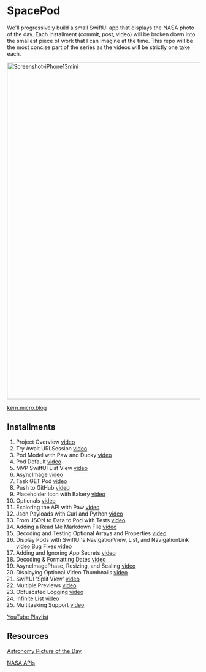 # SpacePod

We'll progressively build a small SwiftUI app that displays the NASA photo of the day. Each installment (commit, post, video) will be broken down into the smallest piece of work that I can imagine at the time. This repo will be the most concise part of the series as the videos will be strictly one take each.

<img width="878" alt="Screenshot-iPhone13mini" src="https://user-images.githubusercontent.com/6172851/145913959-96b9b53f-5442-4714-a94e-8e0fb1af2b79.png">

[kern.micro.blog](https://kern.micro.blog)

## Installments

01. Project Overview [video](https://youtu.be/NLQhP-35sbY)
02. Try Await URLSession [video](https://youtu.be/oQU5sept-QY)
03. Pod Model with Paw and Ducky [video](https://youtu.be/2kADKAKf8xM)
04. Pod Default [video](https://youtu.be/0V2ZKxlsGhs)
05. MVP SwiftUI List View [video](https://youtu.be/KMz0HdD3DTI)
06. AsyncImage [video](https://youtu.be/GogrWQ5blCU)
07. Task GET Pod [video](https://youtu.be/dboEB8_qOUQ)
08. Push to GitHub [video](https://youtu.be/2c9Mg6vyuco)
09. Placeholder Icon with Bakery [video](https://youtu.be/j-CJ0YyPDUo)
10. Optionals [video](https://youtu.be/WGtPWVPJgzc)
11. Exploring the API with Paw [video](https://youtu.be/3V7MuFhMjgU)
12. Json Payloads with Curl and Python [video](https://youtu.be/J7WI3QqQJEM)
13. From JSON to Data to Pod with Tests [video](https://youtu.be/44ZOROuZJ9U)
14. Adding a Read Me Markdown File [video](https://youtu.be/OSSodYCbdIY)
15. Decoding and Testing Optional Arrays and Properties [video](https://youtu.be/1WsIX7cRD5w)
16. Display Pods with SwiftUI's NavigationView, List, and NavigationLink [video](https://youtu.be/Ca5UaZXeD-0) Bug Fixes [video](https://youtu.be/g48Hne1_nVg)
17. Adding and Ignoring App Secrets [video](https://youtu.be/HbMgDKIK_4s)
18. Decoding & Formatting Dates [video](https://youtu.be/RSBE_d_ibR4)
19. AsyncImagePhase, Resizing, and Scaling [video](https://youtu.be/JHOFDxKMbBk)
20. Displaying Optional Video Thumbnails [video](https://youtu.be/re2bBrFOw5Q)
21. SwiftUI 'Split View' [video](https://youtu.be/90BKOqN4dNE)
22. Multiple Previews [video](https://youtu.be/R59FkVIxtGs)
23. Obfuscated Logging [video](https://youtu.be/BMhwijis-ps)
24. Infinite List [video](https://youtu.be/bQO--MQxXRo)
25. Multitasking Support [video](https://youtu.be/iOrGEIHLiFk)

[YouTube Playlist](https://www.youtube.com/playlist?list=PLWebBadhYmf9NRIJXE_hBGTtyFwrxrXJ3)

## Resources

[Astronomy Picture of the Day](https://apod.nasa.gov/apod/astropix.html)

[NASA APIs](https://api.nasa.gov)
